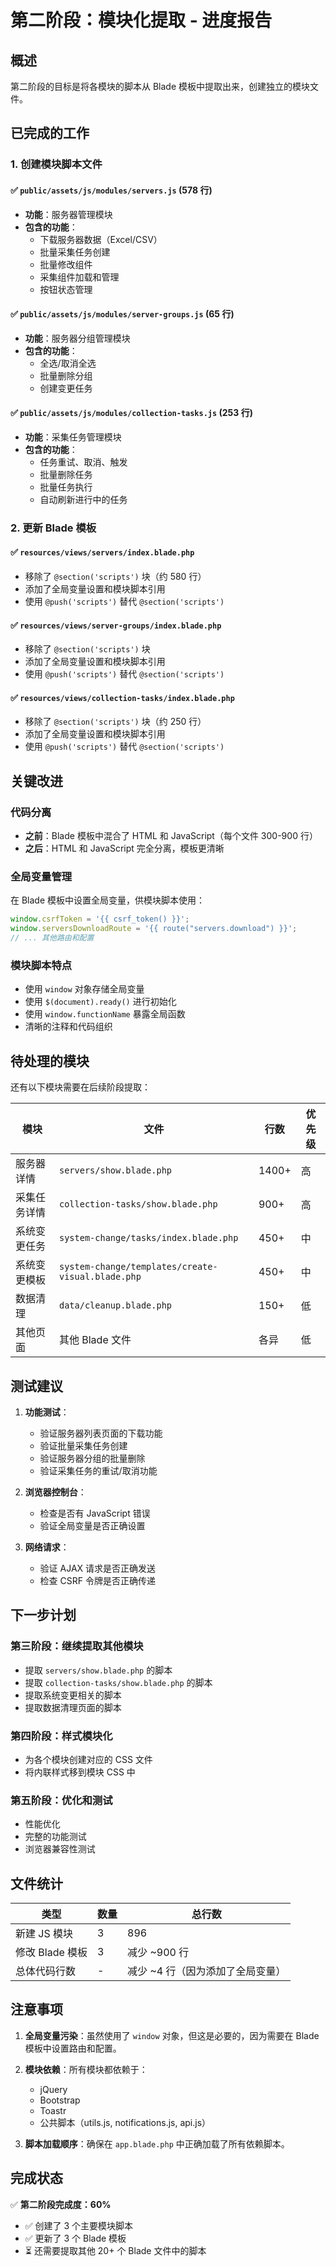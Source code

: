 # 第二阶段：模块化提取 - 进度报告

## 概述
第二阶段的目标是将各模块的脚本从 Blade 模板中提取出来，创建独立的模块文件。

## 已完成的工作

### 1. 创建模块脚本文件

#### ✅ `public/assets/js/modules/servers.js` (578 行)
- **功能**：服务器管理模块
- **包含的功能**：
  - 下载服务器数据（Excel/CSV）
  - 批量采集任务创建
  - 批量修改组件
  - 采集组件加载和管理
  - 按钮状态管理

#### ✅ `public/assets/js/modules/server-groups.js` (65 行)
- **功能**：服务器分组管理模块
- **包含的功能**：
  - 全选/取消全选
  - 批量删除分组
  - 创建变更任务

#### ✅ `public/assets/js/modules/collection-tasks.js` (253 行)
- **功能**：采集任务管理模块
- **包含的功能**：
  - 任务重试、取消、触发
  - 批量删除任务
  - 批量任务执行
  - 自动刷新进行中的任务

### 2. 更新 Blade 模板

#### ✅ `resources/views/servers/index.blade.php`
- 移除了 `@section('scripts')` 块（约 580 行）
- 添加了全局变量设置和模块脚本引用
- 使用 `@push('scripts')` 替代 `@section('scripts')`

#### ✅ `resources/views/server-groups/index.blade.php`
- 移除了 `@section('scripts')` 块
- 添加了全局变量设置和模块脚本引用
- 使用 `@push('scripts')` 替代 `@section('scripts')`

#### ✅ `resources/views/collection-tasks/index.blade.php`
- 移除了 `@section('scripts')` 块（约 250 行）
- 添加了全局变量设置和模块脚本引用
- 使用 `@push('scripts')` 替代 `@section('scripts')`

## 关键改进

### 代码分离
- **之前**：Blade 模板中混合了 HTML 和 JavaScript（每个文件 300-900 行）
- **之后**：HTML 和 JavaScript 完全分离，模板更清晰

### 全局变量管理
在 Blade 模板中设置全局变量，供模块脚本使用：
```javascript
window.csrfToken = '{{ csrf_token() }}';
window.serversDownloadRoute = '{{ route("servers.download") }}';
// ... 其他路由和配置
```

### 模块脚本特点
- 使用 `window` 对象存储全局变量
- 使用 `$(document).ready()` 进行初始化
- 使用 `window.functionName` 暴露全局函数
- 清晰的注释和代码组织

## 待处理的模块

还有以下模块需要在后续阶段提取：

| 模块 | 文件 | 行数 | 优先级 |
|------|------|------|--------|
| 服务器详情 | `servers/show.blade.php` | 1400+ | 高 |
| 采集任务详情 | `collection-tasks/show.blade.php` | 900+ | 高 |
| 系统变更任务 | `system-change/tasks/index.blade.php` | 450+ | 中 |
| 系统变更模板 | `system-change/templates/create-visual.blade.php` | 450+ | 中 |
| 数据清理 | `data/cleanup.blade.php` | 150+ | 低 |
| 其他页面 | 其他 Blade 文件 | 各异 | 低 |

## 测试建议

1. **功能测试**：
   - 验证服务器列表页面的下载功能
   - 验证批量采集任务创建
   - 验证服务器分组的批量删除
   - 验证采集任务的重试/取消功能

2. **浏览器控制台**：
   - 检查是否有 JavaScript 错误
   - 验证全局变量是否正确设置

3. **网络请求**：
   - 验证 AJAX 请求是否正确发送
   - 检查 CSRF 令牌是否正确传递

## 下一步计划

### 第三阶段：继续提取其他模块
- 提取 `servers/show.blade.php` 的脚本
- 提取 `collection-tasks/show.blade.php` 的脚本
- 提取系统变更相关的脚本
- 提取数据清理页面的脚本

### 第四阶段：样式模块化
- 为各个模块创建对应的 CSS 文件
- 将内联样式移到模块 CSS 中

### 第五阶段：优化和测试
- 性能优化
- 完整的功能测试
- 浏览器兼容性测试

## 文件统计

| 类型 | 数量 | 总行数 |
|------|------|--------|
| 新建 JS 模块 | 3 | 896 |
| 修改 Blade 模板 | 3 | 减少 ~900 行 |
| 总体代码行数 | - | 减少 ~4 行（因为添加了全局变量） |

## 注意事项

1. **全局变量污染**：虽然使用了 `window` 对象，但这是必要的，因为需要在 Blade 模板中设置路由和配置。

2. **模块依赖**：所有模块都依赖于：
   - jQuery
   - Bootstrap
   - Toastr
   - 公共脚本（utils.js, notifications.js, api.js）

3. **脚本加载顺序**：确保在 `app.blade.php` 中正确加载了所有依赖脚本。

## 完成状态

✅ **第二阶段完成度：60%**

- ✅ 创建了 3 个主要模块脚本
- ✅ 更新了 3 个 Blade 模板
- ⏳ 还需要提取其他 20+ 个 Blade 文件中的脚本
